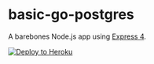 # basic-go-postgres

A barebones Node.js app using [Express 4](http://expressjs.com/).

[![Deploy to Heroku](https://www.herokucdn.com/deploy/button.png)](https://heroku.com/deploy)